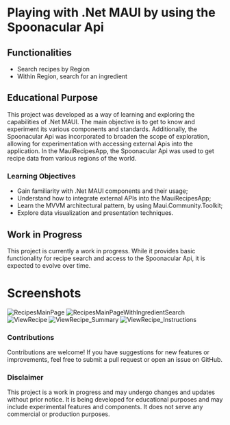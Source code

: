 # Playing with .Net MAUI by using the Spoonacular Api

## Functionalities

- Search recipes by Region
- Within Region, search for an ingredient

## Educational Purpose

This project was developed as a way of learning and exploring the capabilities of .Net MAUI. 
The main objective is to get to know and experiment its various components and standards. 
Additionally, the Spoonacular Api was incorporated to broaden the scope of exploration, allowing for experimentation with accessing external Apis into the application.
In the MauiRecipesApp, the Spoonacular Api was used to get recipe data from various regions of the world.

### Learning Objectives

- Gain familiarity with .Net MAUI components and their usage;
- Understand how to integrate external APIs into the MauiRecipesApp;
- Learn the MVVM architectural pattern, by using Maui.Community.Toolkit;
- Explore data visualization and presentation techniques.

## Work in Progress

This project is currently a work in progress. While it provides basic functionality for recipe search and access to the Spoonacular Api, it is expected to evolve over time.

# Screenshots

![RecipesMainPage](https://github.com/user-attachments/assets/c1f0550c-4f01-4184-9c53-7985dd00faaa)
![RecipesMainPageWithIngredientSearch](https://github.com/user-attachments/assets/d08acb4a-4ffa-4109-a7ba-7ca0c945e194)
![ViewRecipe](https://github.com/user-attachments/assets/68908bd8-49f9-462d-a03d-3eb4365155df)
![ViewRecipe_Summary](https://github.com/user-attachments/assets/fbe99f0a-0d37-4f76-925f-3981160f19e2)
![ViewRecipe_Instructions](https://github.com/user-attachments/assets/c7e78f35-14c3-4d08-bde5-c73af327888d)

### Contributions

Contributions are welcome! If you have suggestions for new features or improvements, feel free to submit a pull request or open an issue on GitHub.

### Disclaimer

This project is a work in progress and may undergo changes and updates without prior notice. It is being developed for educational purposes and may include experimental features and components.
It does not serve any commercial or production purposes.
